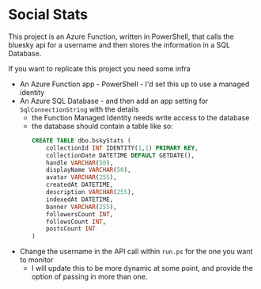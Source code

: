 # Social Stats

This project is an Azure Function, written in PowerShell, that calls the bluesky api for a username and then stores the information in a SQL Database.

If you want to replicate this project you need some infra
- An Azure Function app - PowerShell - I'd set this up to use a managed identity
- An Azure SQL Database - and then add an app setting for `SqlConnectionString` with the details
    - the Function Managed Identity needs write access to the database
    - the database should contain a table like so:
        ```sql
        CREATE TABLE dbo.bskyStats (
            collectionId INT IDENTITY(1,1) PRIMARY KEY,
            collectionDate DATETIME DEFAULT GETDATE(),
            handle VARCHAR(50),
            displayName VARCHAR(50),
            avatar VARCHAR(255),
            createdAt DATETIME,
            description VARCHAR(255),
            indexedAt DATETIME,
            banner VARCHAR(255),
            followersCount INT,
            followsCount INT,
            postsCount INT
        )
        ```
- Change the username in the API call within `run.ps` for the one you want to monitor
    - I will update this to be more dynamic at some point, and provide the option of passing in more than one.


